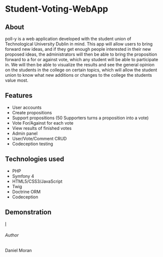 # Student-Voting-WebApp

## About
poll-y is a web application developed with the student union of Technological University Dublin in mind. This app will allow users to bring forward new ideas, and if they get enough people interested in their new proposed ideas, the administrators will then be able to bring the proposition forward to a for or against vote, which any student will be able to participate in.
We will then be able to visualize the results and see the general opinion on the students in the college on certain topics, which will allow the student union to know what new additions or changes to the college the students value most.

## Features
- User accounts
- Create propositions
- Support propositions (50 Supporters turns a proposition into a vote)
- Vote For/Against for each vote
- View results of finished votes
- Admin panel
- User/Vote/Comment CRUD
- Codeception testing

## Technologies used
- PHP
- Symfony 4
- HTML5/CSS3/JavaScript 
- Twig
- Doctrine ORM
- Codeception 

## Demonstration
[I]()

###### Author
Daniel Moran